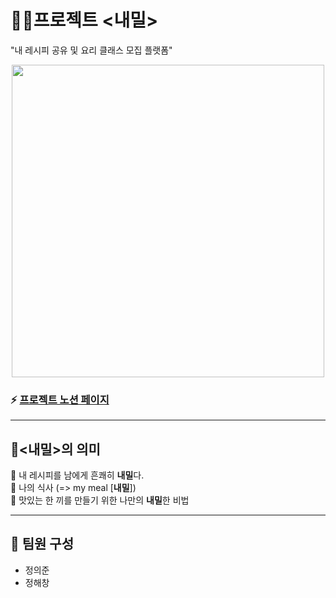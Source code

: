 # 🧑‍🌾프로젝트 <내밀>

"내 레시피 공유 및 요리 클래스 모집 플랫폼"<br>

<div style="text-align: center">
<img src="https://img1.daumcdn.net/thumb/R1280x0/?scode=mtistory2&fname=https%3A%2F%2Fblog.kakaocdn.net%2Fdn%2Fw5sG2%2Fbtsl3iTcfHG%2FiFPpBCbX7K0pIHYl6dWnD1%2Fimg.png" style="width: 500px;">
</div>

### ⚡ [프로젝트 노션 페이지](https://luxurious-crepe-3fd.notion.site/a8404cbdb31b4f3eae2020eb0383b326?pvs=4 "노션 페이지") <br>

----

## 🎁<내밀>의 의미
🌈 내 레시피를 남에게 흔쾌히 **내밀**다. <br>
🌈 나의 식사 (=> my meal [**내밀**]) <br>
🌈 맛있는 한 끼를 만들기 위한 나만의 **내밀**한 비법<br>


----
## 👤 팀원 구성
- 정의준
- 정해창
